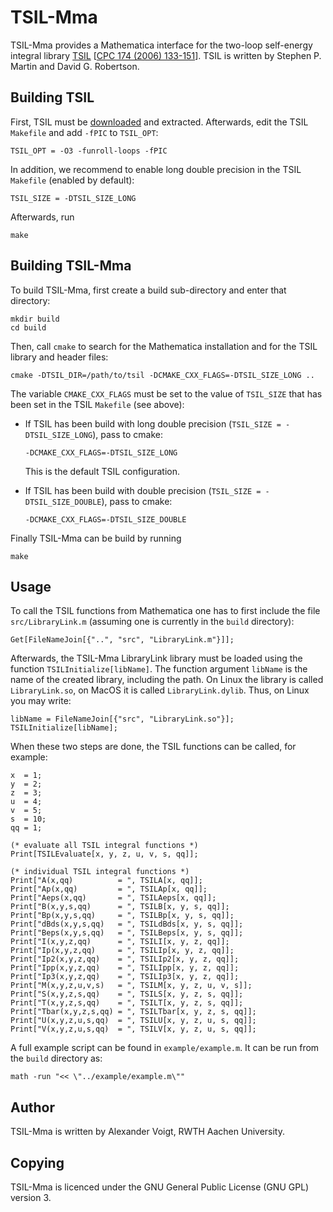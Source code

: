 TSIL-Mma
========

TSIL-Mma provides a Mathematica interface for the two-loop self-energy
integral library [TSIL](https://www.niu.edu/spmartin/TSIL/) [[CPC 174
(2006) 133-151](https://arxiv.org/abs/hep-ph/0501132)].  TSIL is
written by Stephen P. Martin and David G. Robertson.

Building TSIL
----------------

First, TSIL must be [downloaded](https://www.niu.edu/spmartin/TSIL/)
and extracted.  Afterwards, edit the TSIL `Makefile` and add `-fPIC`
to `TSIL_OPT`:

    TSIL_OPT = -O3 -funroll-loops -fPIC

In addition, we recommend to enable long double precision in the TSIL
`Makefile` (enabled by default):

    TSIL_SIZE = -DTSIL_SIZE_LONG

Afterwards, run

    make

Building TSIL-Mma
-----------------

To build TSIL-Mma, first create a build sub-directory and enter that
directory:

    mkdir build
    cd build

Then, call `cmake` to search for the Mathematica installation and for
the TSIL library and header files:

    cmake -DTSIL_DIR=/path/to/tsil -DCMAKE_CXX_FLAGS=-DTSIL_SIZE_LONG ..

The variable `CMAKE_CXX_FLAGS` must be set to the value of `TSIL_SIZE`
that has been set in the TSIL `Makefile` (see above):

* If TSIL has been build with long double precision (`TSIL_SIZE = -DTSIL_SIZE_LONG`), pass to cmake:

      -DCMAKE_CXX_FLAGS=-DTSIL_SIZE_LONG

  This is the default TSIL configuration.

* If TSIL has been build with double precision (`TSIL_SIZE = -DTSIL_SIZE_DOUBLE`), pass to cmake:

      -DCMAKE_CXX_FLAGS=-DTSIL_SIZE_DOUBLE


Finally TSIL-Mma can be build by running

    make

Usage
-----

To call the TSIL functions from Mathematica one has to first include
the file `src/LibraryLink.m` (assuming one is currently in the `build`
directory):

```wl
Get[FileNameJoin[{"..", "src", "LibraryLink.m"}]];
```

Afterwards, the TSIL-Mma LibraryLink library must be loaded using the
function `TSILInitialize[libName]`.  The function argument `libName`
is the name of the created library, including the path.  On Linux the
library is called `LibraryLink.so`, on MacOS it is called
`LibraryLink.dylib`.  Thus, on Linux you may write:

```wl
libName = FileNameJoin[{"src", "LibraryLink.so"}];
TSILInitialize[libName];
```

When these two steps are done, the TSIL functions can be called, for
example:

```wl
x  = 1;
y  = 2;
z  = 3;
u  = 4;
v  = 5;
s  = 10;
qq = 1;

(* evaluate all TSIL integral functions *)
Print[TSILEvaluate[x, y, z, u, v, s, qq]];

(* individual TSIL integral functions *)
Print["A(x,qq)          = ", TSILA[x, qq]];
Print["Ap(x,qq)         = ", TSILAp[x, qq]];
Print["Aeps(x,qq)       = ", TSILAeps[x, qq]];
Print["B(x,y,s,qq)      = ", TSILB[x, y, s, qq]];
Print["Bp(x,y,s,qq)     = ", TSILBp[x, y, s, qq]];
Print["dBds(x,y,s,qq)   = ", TSILdBds[x, y, s, qq]];
Print["Beps(x,y,s,qq)   = ", TSILBeps[x, y, s, qq]];
Print["I(x,y,z,qq)      = ", TSILI[x, y, z, qq]];
Print["Ip(x,y,z,qq)     = ", TSILIp[x, y, z, qq]];
Print["Ip2(x,y,z,qq)    = ", TSILIp2[x, y, z, qq]];
Print["Ipp(x,y,z,qq)    = ", TSILIpp[x, y, z, qq]];
Print["Ip3(x,y,z,qq)    = ", TSILIp3[x, y, z, qq]];
Print["M(x,y,z,u,v,s)   = ", TSILM[x, y, z, u, v, s]];
Print["S(x,y,z,s,qq)    = ", TSILS[x, y, z, s, qq]];
Print["T(x,y,z,s,qq)    = ", TSILT[x, y, z, s, qq]];
Print["Tbar(x,y,z,s,qq) = ", TSILTbar[x, y, z, s, qq]];
Print["U(x,y,z,u,s,qq)  = ", TSILU[x, y, z, u, s, qq]];
Print["V(x,y,z,u,s,qq)  = ", TSILV[x, y, z, u, s, qq]];
```

A full example script can be found in `example/example.m`.
It can be run from the `build` directory as:

```wl
math -run "<< \"../example/example.m\""
```

Author
------

TSIL-Mma is written by Alexander Voigt, RWTH Aachen University.

Copying
-------

TSIL-Mma is licenced under the GNU General Public License (GNU GPL)
version 3.
